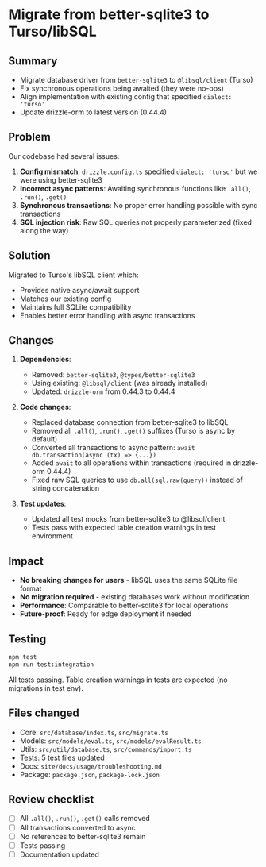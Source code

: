 # Migrate from better-sqlite3 to Turso/libSQL

## Summary
- Migrate database driver from `better-sqlite3` to `@libsql/client` (Turso)
- Fix synchronous operations being awaited (they were no-ops)
- Align implementation with existing config that specified `dialect: 'turso'`
- Update drizzle-orm to latest version (0.44.4)

## Problem
Our codebase had several issues:
1. **Config mismatch**: `drizzle.config.ts` specified `dialect: 'turso'` but we were using better-sqlite3
2. **Incorrect async patterns**: Awaiting synchronous functions like `.all()`, `.run()`, `.get()`
3. **Synchronous transactions**: No proper error handling possible with sync transactions
4. **SQL injection risk**: Raw SQL queries not properly parameterized (fixed along the way)

## Solution
Migrated to Turso's libSQL client which:
- Provides native async/await support
- Matches our existing config
- Maintains full SQLite compatibility
- Enables better error handling with async transactions

## Changes
1. **Dependencies**:
   - Removed: `better-sqlite3`, `@types/better-sqlite3`
   - Using existing: `@libsql/client` (was already installed)
   - Updated: `drizzle-orm` from 0.44.3 to 0.44.4

2. **Code changes**:
   - Replaced database connection from better-sqlite3 to libSQL
   - Removed all `.all()`, `.run()`, `.get()` suffixes (Turso is async by default)
   - Converted all transactions to async pattern: `await db.transaction(async (tx) => {...})`
   - Added `await` to all operations within transactions (required in drizzle-orm 0.44.4)
   - Fixed raw SQL queries to use `db.all(sql.raw(query))` instead of string concatenation

3. **Test updates**:
   - Updated all test mocks from better-sqlite3 to @libsql/client
   - Tests pass with expected table creation warnings in test environment

## Impact
- **No breaking changes for users** - libSQL uses the same SQLite file format
- **No migration required** - existing databases work without modification
- **Performance**: Comparable to better-sqlite3 for local operations
- **Future-proof**: Ready for edge deployment if needed

## Testing
```bash
npm test
npm run test:integration
```

All tests passing. Table creation warnings in tests are expected (no migrations in test env).

## Files changed
- Core: `src/database/index.ts`, `src/migrate.ts`
- Models: `src/models/eval.ts`, `src/models/evalResult.ts`
- Utils: `src/util/database.ts`, `src/commands/import.ts`
- Tests: 5 test files updated
- Docs: `site/docs/usage/troubleshooting.md`
- Package: `package.json`, `package-lock.json`

## Review checklist
- [ ] All `.all()`, `.run()`, `.get()` calls removed
- [ ] All transactions converted to async
- [ ] No references to better-sqlite3 remain
- [ ] Tests passing
- [ ] Documentation updated